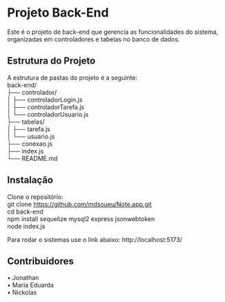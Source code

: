 # Projeto Back-End
Este é o projeto de back-end que gerencia as funcionalidades do sistema, organizadas em controladores e tabelas no banco de dados.

## Estrutura do Projeto
A estrutura de pastas do projeto é a seguinte: <br>
    back-end/ <br>
    ├── controlador/ <br>
    │ ├── controladorLogin.js <br>
    │ ├── controladorTarefa.js <br>
    │ └── controladorUsuario.js <br>
    ├── tabelas/ <br>
    │ ├── tarefa.js <br>
    │ └── usuario.js <br>
    ├── conexao.js <br>
    ├── index.js <br>
    └── README.md <br>

## Instalação
Clone o repositório: <br>
 git clone https://github.com/mdsoueu/Note.app.git <br>
 cd back-end <br>
 npm install sequelize mysql2 express jsonwebtoken <br>
 node index.js <br>

Para rodar o sistemas use o link abaixo:
 http://localhost:5173/

 ## Contribuidores
• Jonathan <br>
• Maria Eduarda <br>
• Nickolas <br>
